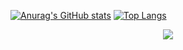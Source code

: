 [![Anurag's GitHub stats](https://github-readme-stats.vercel.app/api?username=jianqianyan&theme=graywhite&card_width=200px)](https://github.com/anuraghazra/github-readme-stats)
[![Top Langs](https://github-readme-stats.vercel.app/api/top-langs/?username=jianqianyan&layout=compact&card_width=200px)](https://github.com/anuraghazra/github-readme-stats)
<div align="center"> <img src="https://activity-graph.herokuapp.com/graph?username=jianqianyan&theme=xcode" /> </div>

